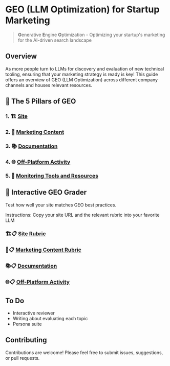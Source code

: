 # GEO (LLM Optimization) for Startup Marketing

> **G**enerative **E**ngine **O**ptimization - Optimizing your startup's marketing for the AI-driven search landscape

## Overview

As more people turn to LLMs for discovery and evaluation of new technical tooling, ensuring that your marketing strategy is ready is key! This guide offers an overview of GEO (LLM Optimization) across different company channels and houses relevant resources.

## 🚀 The 5 Pillars of GEO

### 1. 🏗️ [Site](Site.md)

### 2. 📝 [Marketing Content](TechnicalMarketingContent.md)

### 3. 📚 [Documentation](Documentation.md)

### 4. 🌐 [Off-Platform Activity](OffPlatformActivity.md)

### 5. 👀 [Monitoring Tools and Resources](Tooling.md)


## 🤖 Interactive GEO Grader
Test how well your site matches GEO best practices. 

Instructions: Copy your site URL and the relevant rubric into your favorite LLM
### 🏗️📋 [Site Rubric](GeoSiteRubric.md)
### 📝📋 [Marketing Content Rubric](GeoMarketingContentRubric)
### 📚📋 [Documentation](GeoDocumentationRubric.md)
### 🌐📋 [Off-Platform Activity](GeoOffPlatformActivityRubric.md)

## To Do
* Interactive reviewer
* Writing about evaluating each topic
* Persona suite

## Contributing

Contributions are welcome! Please feel free to submit issues, suggestions, or pull requests.
